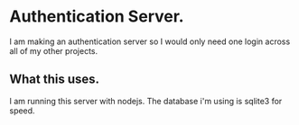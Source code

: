 # Authentication Server.
I am making an authentication server so I would only need one login across all of my other projects.
## What this uses.
I am running this server with nodejs.
The database i'm using is sqlite3 for speed.
